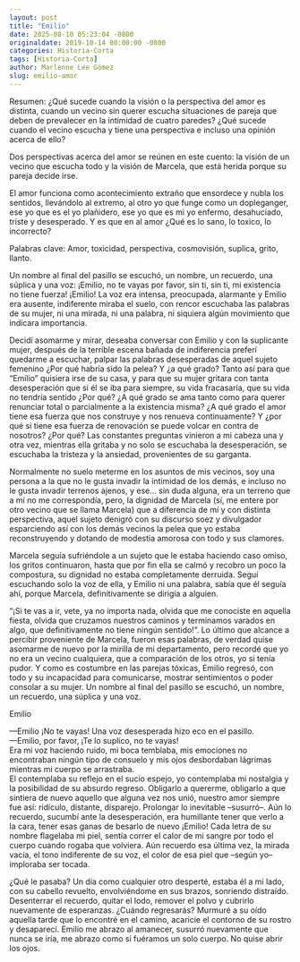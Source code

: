 ```yaml
---
layout: post
title: "Emilio"
date: 2025-08-10 05:23:04 -0800
originaldate: 2019-10-14 00:00:00 -0800
categories: Historia-Corta
tags: [Historia-Corta]
author: Marlenne Lee Gómez
slug: emilio-amor
---
```


Resumen: ¿Qué sucede cuando la visión o la perspectiva del amor es distinta, cuando un vecino sin querer escucha situaciones de pareja que deben de prevalecer en la intimidad de cuatro paredes? ¿Qué sucede cuando el vecino escucha y tiene una perspectiva e incluso una opinión acerca de ello?

Dos perspectivas acerca del amor se reúnen en este cuento: la visión de un vecino que escucha todo y la visión de Marcela, que está herida porque su pareja decide irse.

El amor funciona como acontecimiento extraño que ensordece y nubla los sentidos, llevándolo al extremo, al otro yo que funge como un dopleganger, ese yo que es el yo plañidero, ese yo que es mi yo enfermo, desahuciado, triste y desesperado. Y es que en al amor ¿Qué es lo sano, lo toxico, lo incorrecto?

Palabras clave: Amor, toxicidad, perspectiva, cosmovisión, suplica, grito, llanto.

Un nombre al final del pasillo se escuchó, un nombre, un recuerdo, una súplica y una voz: ¡Emilio, no te vayas por favor, sin ti, sin ti, mi existencia no tiene fuerza! ¡Emilio! La voz era intensa, preocupada, alarmante y Emilio era ausente, indiferente miraba el suelo, con rencor escuchaba las palabras de su mujer, ni una mirada, ni una palabra, ni siquiera algún movimiento que indicara importancia.

Decidí asomarme y mirar, deseaba conversar con Emilio y con la suplicante mujer, después de la terrible escena bañada de indiferencia preferí quedarme a escuchar, palpar las palabras desesperadas de aquel sujeto femenino ¿Por qué habría sido la pelea? Y ¿a qué grado? Tanto así para que “Emilio” quisiera irse de su casa, y para que su mujer gritara con tanta desesperación que si él se iba para siempre, su vida fracasaría, que su vida no tendría sentido ¿Por qué? ¿A qué grado se ama tanto como para querer renunciar total o parcialmente a la existencia misma? ¿A qué grado el amor tiene esa fuerza que nos construye y nos renueva continuamente? Y ¿por qué si tiene esa fuerza de renovación se puede volcar en contra de nosotros? ¿Por qué? Las constantes preguntas vinieron a mi cabeza una y otra vez, mientras ella gritaba y no solo se escuchaba la desesperación, se escuchaba la tristeza y la ansiedad, provenientes de su garganta.

Normalmente no suelo meterme en los asuntos de mis vecinos, soy una persona a la que no le gusta invadir la intimidad de los demás, e incluso no le gusta invadir terrenos ajenos, y ese… sin duda alguna, era un terreno que a mí no me correspondía, pero, la dignidad de Marcela (sí, me entere por otro vecino que se llama Marcela) que a diferencia de mí y con distinta perspectiva, aquel sujeto denigró con su discurso soez y divulgador esparciendo así con los demás vecinos la pelea que yo estaba reconstruyendo y dotando de modestia amorosa con todo y sus clamores.

Marcela seguía sufriéndole a un sujeto que le estaba haciendo caso omiso, los gritos continuaron, hasta que por fin ella se calmó y recobro un poco la compostura, su dignidad no estaba completamente derruida. Seguí escuchando solo la voz de ella, y Emilio ni una palabra, sabía que él seguía ahí, porque Marcela, definitivamente se dirigía a alguien.

“¡Si te vas a ir, vete, ya no importa nada, olvida que me conociste en aquella fiesta, olvida que cruzamos nuestros caminos y terminamos varados en algo, que definitivamente no tiene ningún sentido!”. Lo último que alcance a percibir proveniente de Marcela, fueron esas palabras, de verdad quise asomarme de nuevo por la mirilla de mi departamento, pero recordé que yo no era un vecino cualquiera, que a comparación de los otros, yo si tenía pudor.  Y como es costumbre en las parejas tóxicas, Emilio regresó, con todo y su incapacidad para comunicarse, mostrar sentimientos o poder consolar a su mujer. Un nombre al final del pasillo se escuchó, un nombre, un recuerdo, una súplica y una voz.

Emilio

—Emilio ¡No te vayas! Una voz desesperada hizo eco en el pasillo.  
—Emilio, por favor, ¡Te lo suplico, no te vayas!  
Era mi voz haciendo ruido, mi boca temblaba, mis emociones no encontraban ningún tipo de consuelo y mis ojos desbordaban lágrimas mientras mi cuerpo se arrastraba.  
El contemplaba su reflejo en el sucio espejo, yo contemplaba mi nostalgia y la posibilidad de su absurdo regreso. Obligarlo a quererme, obligarlo a que sintiera de nuevo aquello que alguna vez nos unió, nuestro amor siempre fue así: ridículo, distante, disparejo. Prolongar lo inevitable –susurró–. Aún lo recuerdo, sucumbí ante la desesperación, era humillante tener que verlo a la cara, tener esas ganas de besarlo de nuevo ¡Emilio! Cada letra de su nombre flagelaba mi piel, sentía correr el calor de mi sangre por todo el cuerpo cuando rogaba que volviera. Aún recuerdo esa última vez, la mirada vacía, el tono indiferente de su voz, el color de esa piel que –según yo– imploraba ser tocada.

¿Qué le pasaba? Un día como cualquier otro desperté, estaba él a mi lado, con su cabello revuelto, envolviéndome en sus brazos, sonriendo distraído. Desenterrar el recuerdo, quitar el lodo, remover el polvo y cubrirlo nuevamente de esperanzas. ¿Cuándo regresarás? Murmuré a su oído aquella tarde que lo encontré en el camino, acaricie el contorno de su rostro y desaparecí. Emilio me abrazo al amanecer, susurró nuevamente que nunca se iría, me abrazo como si fuéramos un solo cuerpo. No quise abrir los ojos.